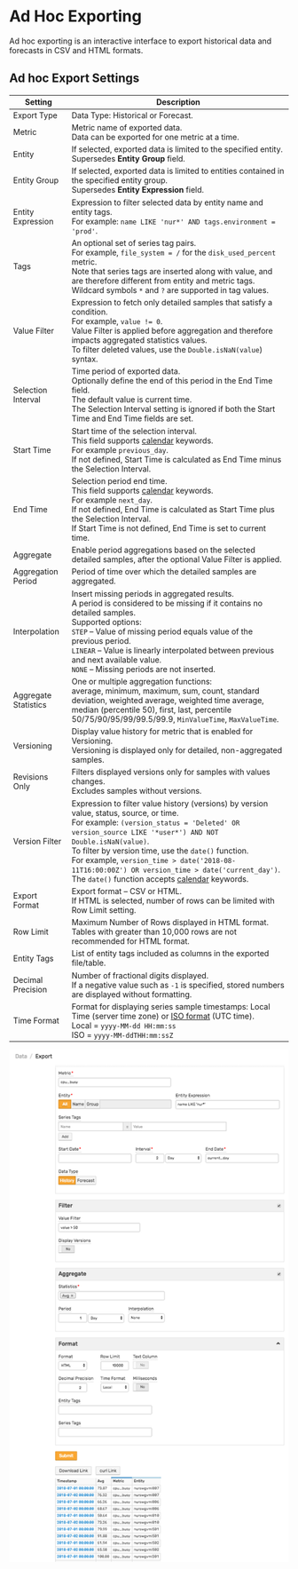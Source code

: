 # Ad Hoc Exporting

Ad hoc exporting is an interactive interface to export historical data and forecasts in CSV and HTML formats.

## Ad hoc Export Settings

| Setting | Description |
| --- | --- |
|  Export Type  |  Data Type: Historical or Forecast.  |
|  Metric  |  Metric name of exported data.<br>Data can be exported for one metric at a time.  |
|  Entity  |  If selected, exported data is limited to the specified entity.<br>Supersedes **Entity Group** field.  |
|  Entity Group  |  If selected, exported data is limited to entities contained in the specified entity group.<br>Supersedes **Entity Expression** field.  |
|  Entity Expression  |  Expression to filter selected data by entity name and entity tags.<br>For example: `name LIKE 'nur*' AND tags.environment = 'prod'`.  |
|  Tags  |  An optional set of series tag pairs.<br>For example, `file_system = /` for the `disk_used_percent` metric.<br>Note that series tags are inserted along with value, and are therefore different from entity and metric tags.<br>Wildcard symbols `*` and `?` are supported in tag values.  |
|  Value Filter  |  Expression to fetch only detailed samples that satisfy a condition.<br>For example, `value != 0`.<br>Value Filter is applied before aggregation and therefore impacts aggregated statistics values.<br>To filter deleted values, use the `Double.isNaN(value`) syntax.  |
|  Selection Interval  | Time period of exported data.<br>Optionally define the end of this period in the End Time field.<br>The default value is current time.<br>The Selection Interval setting is ignored if both the Start Time and End Time fields are set.  |
|  Start Time  |  Start time of the selection interval.<br>This field supports [calendar](../shared/calendar.md) keywords.<br>For example `previous_day`.<br>If not defined, Start Time is calculated as End Time minus the Selection Interval.  |
|  End Time  |  Selection period end time.<br>This field supports [calendar](../shared/calendar.md) keywords.<br>For example `next_day`.<br>If not defined, End Time is calculated as Start Time plus the Selection Interval.<br>If Start Time is not defined, End Time is set to current time.  |
|  Aggregate  |  Enable period aggregations based on the selected detailed samples, after the optional Value Filter is applied.  |
|  Aggregation Period  |  Period of time over which the detailed samples are aggregated.  |
|  Interpolation  |  Insert missing periods in aggregated results.<br>A period is considered to be missing if it contains no detailed samples.<br> Supported options:<br>`STEP` – Value of missing period equals value of the previous period.<br>`LINEAR` – Value is linearly interpolated between previous and next available value.<br>`NONE` – Missing periods are not inserted.   |
|  Aggregate Statistics  |  One or multiple aggregation functions:<br> average, minimum, maximum, sum, count, standard deviation, weighted average, weighted time average, median (percentile 50), first, last, percentile 50/75/90/95/99/99.5/99.9, `MinValueTime`, `MaxValueTime`.  |
|  Versioning  |  Display value history for metric that is enabled for Versioning.<br>Versioning is displayed only for detailed, non-aggregated samples.  |
|  Revisions Only  |  Filters displayed versions only for samples with values changes.<br>Excludes samples without versions.  |
|  Version Filter  |  Expression to filter value history (versions) by version value, status, source, or time.<br>For example: `(version_status = 'Deleted' OR version_source LIKE '*user*') AND NOT Double.isNaN(value)`.<br>To filter by version time, use the `date()` function.<br>For example, `version_time > date('2018-08-11T16:00:00Z') OR version_time > date('current_day')`. The `date()` function accepts [calendar](../shared/calendar.md) keywords.  |
|  Export Format  |  Export format – CSV or HTML.<br>If HTML is selected, number of rows can be limited with Row Limit setting.  |
|  Row Limit  |  Maximum Number of Rows displayed in HTML format.<br> Tables with greater than 10,000 rows are not recommended for HTML format.  |
|  Entity Tags  |  List of entity tags included as columns in the exported file/table.  |
|  Decimal Precision  |  Number of fractional digits displayed.<br>If a negative value such as `-1` is specified, stored numbers are displayed without formatting.  |
|  Time Format  |  Format for displaying series sample timestamps: Local Time (server time zone) or [ISO format](../shared/date-format.md) (UTC time).<br>Local = `yyyy-MM-dd HH:mm:ss`<br>ISO = `yyyy-MM-ddTHH:mm:ssZ`  |

![](./images/export_page.png)
